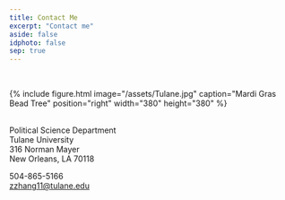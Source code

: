 ```yaml
---
title: Contact Me
excerpt: "Contact me"
aside: false
idphoto: false
sep: true
---
```



<br/>

{% include figure.html image="/assets/Tulane.jpg" caption="Mardi Gras Bead Tree" position="right" width="380" height="380" %}

<br/>
Political Science Department<br/>
Tulane University<br/>
316 Norman Mayer<br/>
New Orleans, LA 70118<br/>

504-865-5166<br/>
zzhang11@tulane.edu
